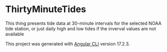 # ThirtyMinuteTides

This thing presents tide data at 30-minute intervals for the selected NOAA tide station, or just daily high and low tides if the inverval values are not available

This project was generated with [Angular CLI](https://github.com/angular/angular-cli) version 17.2.3.

